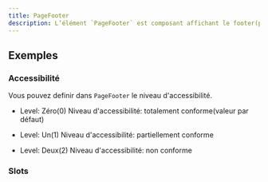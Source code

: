 ```yaml
---
title: PageFooter
description: L’élément `PageFooter` est composant affichant le footer(pied de page).
---
```


<doc-tabs>

<doc-tab-item label="Utilisation">

<doc-usage name="page-footer"></doc-usage>

## Exemples

### Accessibilité

Vous pouvez definir dans `PageFooter` le niveau d'accessibilité.

- Level: Zéro(0)
Niveau d'accessibilité: totalement conforme(valeur par défaut)

<doc-example file="page-footer/access-level-default"></doc-example>

- Level: Un(1)
Niveau d'accessibilité: partiellement conforme

<doc-example file="page-footer/access-level-one"></doc-example>

- Level: Deux(2)
Niveau d'accessibilité: non conforme

<doc-example file="page-footer/access-level-two"></doc-example>

### Slots

<doc-example file="page-footer/slots"></doc-example>

</doc-tab-item>

<doc-tab-item label="API">
<doc-api name="page-footer"></doc-api>
</doc-tab-item>

</doc-tabs>
